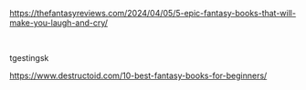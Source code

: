 https://thefantasyreviews.com/2024/04/05/5-epic-fantasy-books-that-will-make-you-laugh-and-cry/

&nbsp;

tgestingsk


https://www.destructoid.com/10-best-fantasy-books-for-beginners/